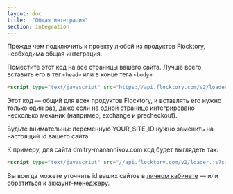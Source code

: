 ```yaml
---
layout: doc
title:  "Общая интеграция"
section: integration
---
```


Прежде чем подключить к проекту любой из продуктов Flocktory, необходима общая интеграция.

Поместите этот код на все страницы вашего сайта. Лучше всего вставить его в тег `<head>` или в конце тега `<body>`

```html
<script type="text/javascript" src="https://api.flocktory.com/v2/loader.js?site_id=YOUR_SITE_ID" async="async"></script>
```

Этот код — общий для всех продуктов Flocktory, и вставлять его нужно только один раз, даже если на одной странице интегрировано несколько механик (например, exchange и precheckout).

Будьте внимательны: переменную YOUR_SITE_ID нужно заменить на настоящий id вашего сайта.

К примеру, для сайта dmitry-manannikov.com код будет выглядеть так:

```html
<script type="text/javascript" src="//api.flocktory.com/v2/loader.js?site_id=1781" async="async"></script>
```

Вы всегда можете уточнить id ваших сайтов в [личном кабинете](http://flocktory.com/) — или обратиться к аккаунт-менеджеру.

